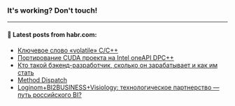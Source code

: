 ### It's working? Don't touch!

---
<!--
#### 🛠️ Technical stack:

![C++](https://img.shields.io/badge/C++-informational?logo=c%2B%2B&style=flat&logoColor=white&color=9C033A)
![Java](https://img.shields.io/badge/Java-informational?logo=java&style=flat&logoColor=white&color=007396)
![Kotlin](https://img.shields.io/badge/Kotlin-informational?logo=Kotlin&style=flat&logoColor=white&color=0095D5)
![JS](https://img.shields.io/badge/JS-informational?logo=javaScript&style=flat&logoColor=black&color=F7Df1E) <br>
![HTML5](https://img.shields.io/badge/HTML5-informational?logo=html5&style=flat&logoColor=white&color=E34F26)
![CSS3](https://img.shields.io/badge/CSS3-informational?logo=css3&style=flat&logoColor=white&color=157286)
![Sass](https://img.shields.io/badge/Saas-informational?logo=sass&style=flat&logoColor=white&color=hotpink)
![PHP](https://img.shields.io/badge/PHP-informational?logo=php&style=flat&logoColor=white&color=777BB4) <br>
![WebPAck](https://img.shields.io/badge/WebPack-informational?logo=webPack&style=flat&logoColor=white&color=FF6F00)
![Bootstrap](https://img.shields.io/badge/Bootstrap-informational?logo=Bootstrap&style=flat&logoColor=white&color=7952B3)
![MySQL](https://img.shields.io/badge/MySQL-informational?logo=MySQL&style=flat&logoColor=white&color=00f) <br>
![NodeJS](https://img.shields.io/badge/NodeJS-informational?logo=node.js&style=flat&logoColor=white&color=43853D)
![Spring](https://img.shields.io/badge/Spring-informational?logo=Spring&style=flat&logoColor=white&color=0A9EDC)
![Angular](https://img.shields.io/badge/Vue-informational?logo=vue.js&style=flat&logoColor=white&color=red)
![Git](https://img.shields.io/badge/Git-informational?logo=git&style=flat&logoColor=white&color=darkorange)

___
-->

#### 💬 Latest posts from habr.com:

<!-- BLOG-POST-LIST:START -->
- [Ключевое слово «volatile» C/C++](https://habr.com/ru/post/673428/?utm_source=habrahabr&utm_medium=rss&utm_campaign=673428)
- [Портирование CUDA проекта на Intel oneAPI DPC++](https://habr.com/ru/post/673416/?utm_source=habrahabr&utm_medium=rss&utm_campaign=673416)
- [Кто такой бэкенд-разработчик, сколько он зарабатывает и как им стать](https://habr.com/ru/post/673300/?utm_source=habrahabr&utm_medium=rss&utm_campaign=673300)
- [Method Dispatch](https://habr.com/ru/post/673400/?utm_source=habrahabr&utm_medium=rss&utm_campaign=673400)
- [Loginom+BI2BUSINESS+Visiology: технологическое партнерство — путь российского BI?](https://habr.com/ru/post/661795/?utm_source=habrahabr&utm_medium=rss&utm_campaign=661795)
<!-- BLOG-POST-LIST:END -->
